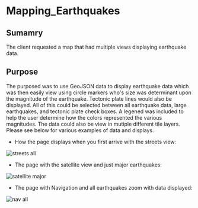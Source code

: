 # Mapping_Earthquakes

## **Sumamry**

The client requested a map that had multiple views displaying earthquake data.

## **Purpose**

The purposed was to use GeoJSON data to display earthquake data which was then easily view using circle markers who's size was determinant upon the magnitude of the earthquake.  Tectonic plate lines would also be displayed.  All of this could be selected between all earthquake data, large earthquakes, and tectonic plate check boxes.  A legened was included to help the user determine how the colors represented the various magnitudes.  The data could also be view in mutiple different tile layers.  Please see below for various examples of data and displays.

* How the page displays when you first arrive with the streets view:

![streets all](https://user-images.githubusercontent.com/78942457/119277780-8e112c00-bbef-11eb-89f1-1e7b1e48de89.png)

* The page with the satellite view and just major earthquakes:

![satellite major](https://user-images.githubusercontent.com/78942457/119277820-cb75b980-bbef-11eb-90bd-99330899d052.png)

* The page with Navigation and all earthquakes zoom with data displayed:

![nav all](https://user-images.githubusercontent.com/78942457/119277874-1a235380-bbf0-11eb-9d8e-7213a36e290c.png)

